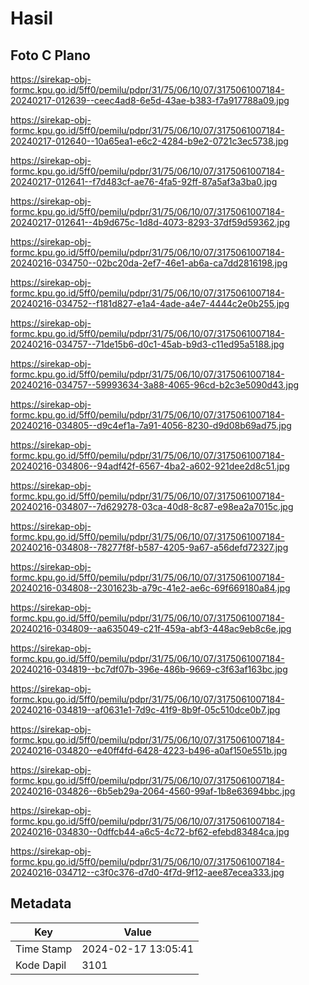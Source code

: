 # Hasil

## Foto C Plano

https://sirekap-obj-formc.kpu.go.id/5ff0/pemilu/pdpr/31/75/06/10/07/3175061007184-20240217-012639--ceec4ad8-6e5d-43ae-b383-f7a917788a09.jpg

https://sirekap-obj-formc.kpu.go.id/5ff0/pemilu/pdpr/31/75/06/10/07/3175061007184-20240217-012640--10a65ea1-e6c2-4284-b9e2-0721c3ec5738.jpg

https://sirekap-obj-formc.kpu.go.id/5ff0/pemilu/pdpr/31/75/06/10/07/3175061007184-20240217-012641--f7d483cf-ae76-4fa5-92ff-87a5af3a3ba0.jpg

https://sirekap-obj-formc.kpu.go.id/5ff0/pemilu/pdpr/31/75/06/10/07/3175061007184-20240217-012641--4b9d675c-1d8d-4073-8293-37df59d59362.jpg

https://sirekap-obj-formc.kpu.go.id/5ff0/pemilu/pdpr/31/75/06/10/07/3175061007184-20240216-034750--02bc20da-2ef7-46e1-ab6a-ca7dd2816198.jpg

https://sirekap-obj-formc.kpu.go.id/5ff0/pemilu/pdpr/31/75/06/10/07/3175061007184-20240216-034752--f181d827-e1a4-4ade-a4e7-4444c2e0b255.jpg

https://sirekap-obj-formc.kpu.go.id/5ff0/pemilu/pdpr/31/75/06/10/07/3175061007184-20240216-034757--71de15b6-d0c1-45ab-b9d3-c11ed95a5188.jpg

https://sirekap-obj-formc.kpu.go.id/5ff0/pemilu/pdpr/31/75/06/10/07/3175061007184-20240216-034757--59993634-3a88-4065-96cd-b2c3e5090d43.jpg

https://sirekap-obj-formc.kpu.go.id/5ff0/pemilu/pdpr/31/75/06/10/07/3175061007184-20240216-034805--d9c4ef1a-7a91-4056-8230-d9d08b69ad75.jpg

https://sirekap-obj-formc.kpu.go.id/5ff0/pemilu/pdpr/31/75/06/10/07/3175061007184-20240216-034806--94adf42f-6567-4ba2-a602-921dee2d8c51.jpg

https://sirekap-obj-formc.kpu.go.id/5ff0/pemilu/pdpr/31/75/06/10/07/3175061007184-20240216-034807--7d629278-03ca-40d8-8c87-e98ea2a7015c.jpg

https://sirekap-obj-formc.kpu.go.id/5ff0/pemilu/pdpr/31/75/06/10/07/3175061007184-20240216-034808--78277f8f-b587-4205-9a67-a56defd72327.jpg

https://sirekap-obj-formc.kpu.go.id/5ff0/pemilu/pdpr/31/75/06/10/07/3175061007184-20240216-034808--2301623b-a79c-41e2-ae6c-69f669180a84.jpg

https://sirekap-obj-formc.kpu.go.id/5ff0/pemilu/pdpr/31/75/06/10/07/3175061007184-20240216-034809--aa635049-c21f-459a-abf3-448ac9eb8c6e.jpg

https://sirekap-obj-formc.kpu.go.id/5ff0/pemilu/pdpr/31/75/06/10/07/3175061007184-20240216-034819--bc7df07b-396e-486b-9669-c3f63af163bc.jpg

https://sirekap-obj-formc.kpu.go.id/5ff0/pemilu/pdpr/31/75/06/10/07/3175061007184-20240216-034819--af0631e1-7d9c-41f9-8b9f-05c510dce0b7.jpg

https://sirekap-obj-formc.kpu.go.id/5ff0/pemilu/pdpr/31/75/06/10/07/3175061007184-20240216-034820--e40ff4fd-6428-4223-b496-a0af150e551b.jpg

https://sirekap-obj-formc.kpu.go.id/5ff0/pemilu/pdpr/31/75/06/10/07/3175061007184-20240216-034826--6b5eb29a-2064-4560-99af-1b8e63694bbc.jpg

https://sirekap-obj-formc.kpu.go.id/5ff0/pemilu/pdpr/31/75/06/10/07/3175061007184-20240216-034830--0dffcb44-a6c5-4c72-bf62-efebd83484ca.jpg

https://sirekap-obj-formc.kpu.go.id/5ff0/pemilu/pdpr/31/75/06/10/07/3175061007184-20240216-034712--c3f0c376-d7d0-4f7d-9f12-aee87ecea333.jpg


## Metadata

| Key        | Value               |
| ---------- | ------------------- |
| Time Stamp | 2024-02-17 13:05:41 |
| Kode Dapil | 3101                |



